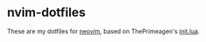 # nvim-dotfiles

These are my dotfiles for [neovim](https://neovim.io/), based on
ThePrimeagen's [init.lua](https://github.com/ThePrimeagen/init.lua).

